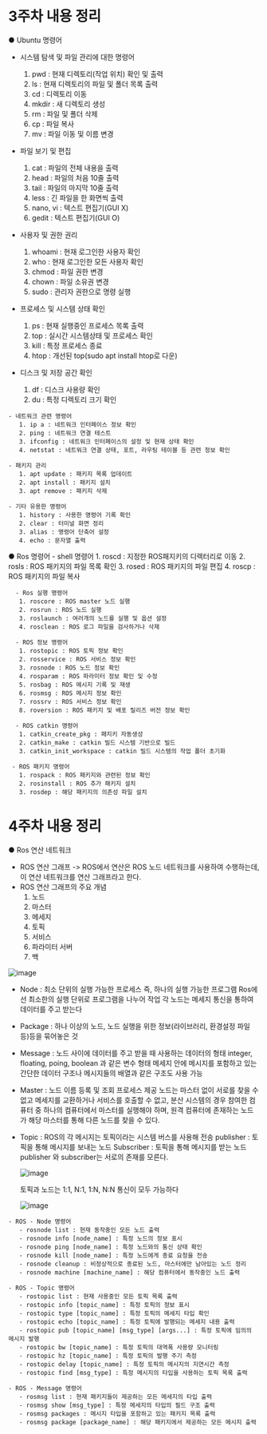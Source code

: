 # 3주차 내용 정리

    
● Ubuntu 명령어
  - 시스템 탐색 및 파일 관리에 대한 명령어
     1. pwd : 현재 디렉토리(작업 위치) 확인 및 출력 
     2. ls : 현재 디렉토리의 파일 및 폴더 목록 출력 
     3. cd : 디렉토리 이동
     4. mkdir : 새 디렉토리 생성
     5. rm : 파일 및 폴더 삭제
     6. cp : 파일 복사
     7. mv : 파일 이동 및 이름 변경

   - 파일 보기 및 편집
     1. cat : 파일의 전체 내용을 출력
     2. head : 파일의 처음 10줄 출력
     3. tail : 파일의 마지막 10줄 출력
     4. less : 긴 파일을 한 화면씩 출력
     5. nano, vi : 텍스트 편집기(GUI X) 
     6. gedit : 텍스트 편집기(GUI O)
 
   - 사용자 및 권한 권리
     1. whoami : 현재 로그인한 사용자 확인
     2. who : 현재 로그인한 모든 사용자 확인
     3. chmod : 파일 권한 변경
     4. chown : 파일 소유권 변경
     5. sudo : 관리자 권한으로 명령 실행

   - 프로세스 및 시스템 상태 확인
     1. ps : 현재 실행중인 프로세스 목록 출력
     2. top : 실시간 시스템상태 및 프로세스 확인
     3. kill : 특정 프로세스 종료
     4. htop : 개선된 top(sudo apt install htop로 다운)
     
   - 디스크 및 저장 공간 확인
       1. df : 디스크 사용량 확인
       2. du : 특정 디렉토리 크기 확인
    
    - 네트워크 관련 명령어
       1. ip a : 네트워크 인터페이스 정보 확인
       2. ping : 네트워크 연결 테스트 
       3. ifconfig : 네트워크 인터페이스의 설정 및 현재 상태 확인
       4. netstat : 네트워크 연결 상태, 포트, 라우팅 테이블 등 관련 정보 확인

    - 패키지 관리
       1. apt update : 패키지 목록 업데이트
       2. apt install : 패키지 설치
       3. apt remove : 패키지 삭제

    - 기타 유용한 명령어
       1. history : 사용한 명령어 기록 확인
       2. clear : 터미널 화면 정리
       3. alias : 명령어 단축어 설정
       4. echo : 문자열 출력

● Ros 명령어
      - shell 명령어
       1. roscd : 지정한 ROS패지키의 디렉터리로 이동
       2. rosls : ROS 패키지의 파일 목록 확인
       3. rosed : ROS 패키지의 파일 편집
       4. roscp : ROS 패키지의 파일 복사
 
      - Ros 실행 명령어
       1. roscore : ROS master 노드 실행
       2. rosrun : ROS 노드 실행
       3. roslaunch : 여러개의 노드를 실행 및 옵션 설정
       4. rosclean : ROS 로그 파일을 검사하거나 삭제

      - ROS 정보 명령어 
       1. rostopic : ROS 토픽 정보 확인
       2. rosservice : ROS 서비스 정보 확인
       3. rosnode : ROS 노드 정보 확인
       4. rosparam : ROS 파라미터 정보 확인 및 수정
       5. rosbag : ROS 메시지 기록 및 재생
       6. rosmsg : ROS 메시지 정보 확인
       7. rossrv : ROS 서비스 정보 확인
       8. roversion : ROS 패키지 및 배포 릴리즈 버전 정보 확인

      - ROS catkin 명령어
       1. catkin_create_pkg : 패지키 자동생성
       2. catkin_make : catkin 빌드 시스템 기반으로 빌드
       3. catkin_init_workspace : catkin 빌드 시스템의 작업 폴더 초기화

     - ROS 패키지 명령어
       1. rospack : ROS 패키지와 관련된 정보 확인
       2. rosinstall : ROS 추가 패키지 설치
       3. rosdep : 해당 패키지의 의존성 파일 설치

# 4주차 내용 정리

 ●  Ros 연산 네트워크
 
  - ROS 연산 그래프
  -> ROS에서 연산은 ROS 노드 네트워크를 사용하여 수행하는데, 이 연산 네트워크를 연산 그래프라고 한다.
  - ROS 연산 그래프의 주요 개념
    1. 노드
    2. 마스터
    3. 메세지
    4. 토픽
    5. 서비스
    6. 파라미터 서버
    7. 백
   
   ![image](https://github.com/user-attachments/assets/fcd27b21-38f5-4830-8739-4292fc15287f)

  - Node : 최소 단위의 실행 가능한 프로세스 즉, 하나의 실행 가능한 프로그램
    Ros에선 최소한의 실행 단위로 프로그램을 나누어 작업
    각 노드는 메세지 통신을 통하여 데이터를 주고 받는다
     
  - Package : 하나 이상의 노드, 노드 실행을 위한 정보(라이브러리, 환경설정 파일 등)등을 묶어놓은 것
    
  - Message : 노드 사이에 데이터를 주고 받을 때 사용하는 데이터의 형태
     integer, floating, poing, boolean 과 같은 변수 형태
    메세지 안에 메시지를 포함하고 있는 간단한 데이터 구조나 메시지들의 배열과 같은 구조도 사용 가능

   - Master : 노드 이름 등록 및 조회 프로세스 제공
     노드는 마스터 없이 서로를 찾을 수 없고 메세지를 교환하거나 서비스를 호출할 수 없고,
     분산 시스템의 경우 참여한 컴퓨터 중 하나의 컴퓨터에서 마스터를 실행해야 하며,
     원격 컴퓨터에 존재하는 노드가 해당 마스터를 통해 다른 노드를 찾을 수 있다.

   - Topic : ROS의 각 메시지는 토픽이라는 시스템 버스를 사용해 전송
     publisher : 토픽을 통해 메시지를 보내는 노드
     Subscriber : 토픽을 통해 메시지를 받는 노드
     publisher 와 subscriber는 서로의 존재를 모른다.

     ![image](https://github.com/user-attachments/assets/72a3d9da-64ad-4b4f-85f4-4132851f9829)


     토픽과 노드는 1:1, N:1, 1:N, N:N 통신이 모두 가능하다

        ![image](https://github.com/user-attachments/assets/c21d62fc-4754-449e-98f1-dccca469612a)


    - ROS - Node 명령어
       - rosnode list : 현재 동작중인 모든 노드 출력
       - rosnode info [node_name] : 특정 노드의 정보 표시 
       - rosnode ping [node_name] : 특정 노드와의 통신 상태 확인
       - rosnode kill [node_name] : 특정 노드에게 종료 요청을 전송
       - rosnode cleanup : 비정상적으로 종료된 노드, 마스터에만 남아있는 노드 정리
       - rosnode machine [machine_name] : 해당 컴퓨터에서 동작중인 노드 출력

    - ROS - Topic 명령어
       - rostopic list : 현재 사용중인 모든 토픽 목록 출력
       - rostopic info [topic_name] : 특정 토픽의 정보 표시
       - rostopic type [topic_name] : 특정 토픽의 메세지 타입 확인
       - rostopic echo [topic_name] : 특정 토픽에 발행되는 메세지 내용 출력
       - rostopic pub [topic_name] [msg_type] [args...] : 특정 토픽에 임의의 메시지 발행
       - rostopic bw [topic_name] : 특정 토픽의 대역폭 사용량 모니터링
       - rostopic hz [topic_name] : 특정 토픽의 발행 주기 측정
       - rostopic delay [topic_name] : 특정 토픽의 메시지의 지연시간 측정
       - rostopic find [msg_type] : 특정 메시지의 타입을 사용하는 토픽 목록 출력

    - ROS - Message 명령어
       - rosmsg list : 현재 패키지들이 제공하는 모든 메세지의 타입 출력
       - rosmsg show [msg_type] : 특정 메세지의 타입의 필드 구조 출력
       - rosmsg packages : 메시지 타입을 포함하고 있는 패키지 목록 출력
       - rosmsg package [package_name] : 해당 패키지에서 제공하는 모든 메시지 출력
     
     
 
   

    
